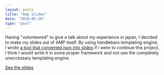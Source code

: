 ```yaml
---
layout: posts
title: "Amp Slides"
date: "2019-05-28"
type: "post"
---
```


Having "volunteered" to give a talk about my experience in japan, I decided to make my slides out of AMP itself. By using handlebars templating engine, I wrote [a tool that converted json into slides](https://github.com/Tzyinc/amp-playground) if i were to continue this project, I think I would write it in some proper framework and not use the completely uneccessary templating engine.

[See the slides](https://httpserve.tenzhiyang.com/AMPslides/)
